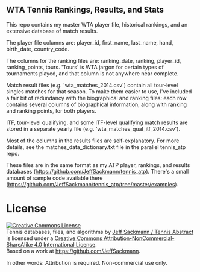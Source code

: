 ## WTA Tennis Rankings, Results, and Stats

This repo contains my master WTA player file, historical rankings, and an extensive database of match results.

The player file columns are: player_id, first_name, last_name, hand, birth_date, country_code.

The columns for the ranking files are: ranking_date, ranking, player_id, ranking_points, tours. 'Tours' is WTA jargon for certain types of tournaments played, and that column is not anywhere near complete. 

Match result files (e.g. 'wta_matches_2014.csv') contain all tour-level singles matches for that season. To make them easier to use, I've included a fair bit of redundancy with the biographical and ranking files: each row contains several columns of biographical information, along with ranking and ranking points, for both players.

ITF, tour-level qualifying, and some ITF-level qualifying match results are stored in a separate yearly file (e.g. 'wta_matches_qual_itf_2014.csv').

Most of the columns in the results files are self-explanatory. For more details, see the matches_data_dictionary.txt file in the parallel tennis_atp repo.

These files are in the same format as my ATP player, rankings, and results databases (https://github.com/JeffSackmann/tennis_atp). There's a small amount of sample code available there (https://github.com/JeffSackmann/tennis_atp/tree/master/examples).

# License

<a rel="license" href="http://creativecommons.org/licenses/by-nc-sa/4.0/"><img alt="Creative Commons License" style="border-width:0" src="https://i.creativecommons.org/l/by-nc-sa/4.0/88x31.png" /></a><br /><span xmlns:dct="http://purl.org/dc/terms/" href="http://purl.org/dc/dcmitype/Dataset" property="dct:title" rel="dct:type">Tennis databases, files, and algorithms</span> by <a xmlns:cc="http://creativecommons.org/ns#" href="http://www.tennisabstract.com/" property="cc:attributionName" rel="cc:attributionURL">Jeff Sackmann / Tennis Abstract</a> is licensed under a <a rel="license" href="http://creativecommons.org/licenses/by-nc-sa/4.0/">Creative Commons Attribution-NonCommercial-ShareAlike 4.0 International License</a>.<br />Based on a work at <a xmlns:dct="http://purl.org/dc/terms/" href="https://github.com/JeffSackmann" rel="dct:source">https://github.com/JeffSackmann</a>.

In other words: Attribution is required. Non-commercial use only.
